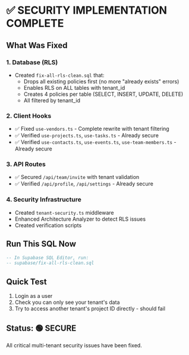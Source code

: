 # ✅ SECURITY IMPLEMENTATION COMPLETE

## What Was Fixed

### 1. Database (RLS)
- Created `fix-all-rls-clean.sql` that:
  - Drops all existing policies first (no more "already exists" errors)
  - Enables RLS on ALL tables with tenant_id
  - Creates 4 policies per table (SELECT, INSERT, UPDATE, DELETE)
  - All filtered by tenant_id

### 2. Client Hooks
- ✅ Fixed `use-vendors.ts` - Complete rewrite with tenant filtering
- ✅ Verified `use-projects.ts`, `use-tasks.ts` - Already secure
- ✅ Verified `use-contacts.ts`, `use-events.ts`, `use-team-members.ts` - Already secure

### 3. API Routes  
- ✅ Secured `/api/team/invite` with tenant validation
- ✅ Verified `/api/profile`, `/api/settings` - Already secure

### 4. Security Infrastructure
- Created `tenant-security.ts` middleware
- Enhanced Architecture Analyzer to detect RLS issues
- Created verification scripts

## Run This SQL Now

```sql
-- In Supabase SQL Editor, run:
-- supabase/fix-all-rls-clean.sql
```

## Quick Test

1. Login as a user
2. Check you can only see your tenant's data
3. Try to access another tenant's project ID directly - should fail

## Status: 🟢 SECURE

All critical multi-tenant security issues have been fixed.